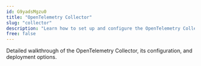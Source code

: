 ```yaml
---
id: G9yadsMgzu0
title: "OpenTelemetry Collector"
slug: "collector"
description: "Learn how to set up and configure the OpenTelemetry Collector to receive, process, and export telemetry data efficiently."
free: false
---
```


Detailed walkthrough of the OpenTelemetry Collector, its configuration, and deployment options.
